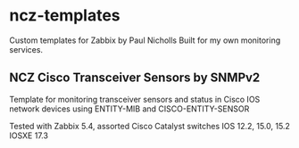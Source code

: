 # ncz-templates
Custom templates for Zabbix by Paul Nicholls
Built for my own monitoring services.

## NCZ Cisco Transceiver Sensors by SNMPv2
Template for monitoring transceiver sensors and status in Cisco IOS network devices using ENTITY-MIB and CISCO-ENTITY-SENSOR

Tested with Zabbix 5.4, assorted Cisco Catalyst switches IOS 12.2, 15.0, 15.2 IOSXE 17.3